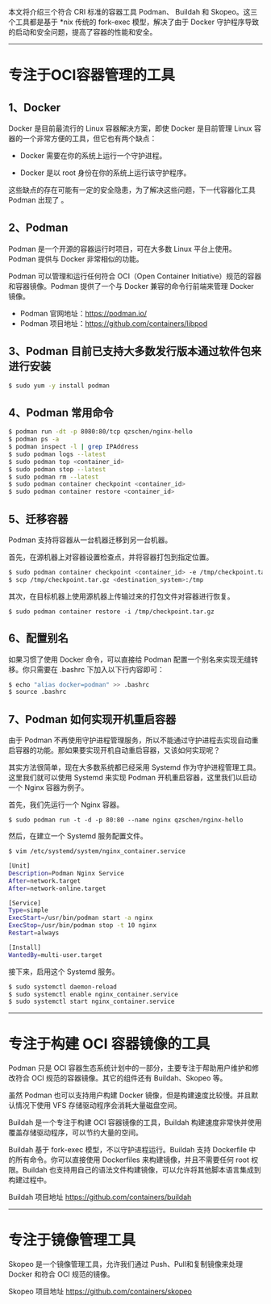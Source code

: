 本文将介绍三个符合 CRI 标准的容器工具 Podman、 Buildah 和 Skopeo。这三个工具都是基于 *nix 传统的 fork-exec 模型，解决了由于 Docker 守护程序导致的启动和安全问题，提高了容器的性能和安全。

---

# 专注于OCI容器管理的工具

## 1、Docker

Docker 是目前最流行的 Linux 容器解决方案，即使 Docker 是目前管理 Linux 容器的一个非常方便的工具，但它也有两个缺点：

- Docker 需要在你的系统上运行一个守护进程。

- Docker 是以 root 身份在你的系统上运行该守护程序。

这些缺点的存在可能有一定的安全隐患，为了解决这些问题，下一代容器化工具 Podman 出现了 。

## 2、Podman

Podman 是一个开源的容器运行时项目，可在大多数 Linux 平台上使用。Podman 提供与 Docker 非常相似的功能。

Podman 可以管理和运行任何符合 OCI（Open Container Initiative）规范的容器和容器镜像。Podman 提供了一个与 Docker 兼容的命令行前端来管理 Docker 镜像。

- Podman 官网地址：https://podman.io/
- Podman 项目地址：https://github.com/containers/libpod

## 3、Podman 目前已支持大多数发行版本通过软件包来进行安装

```bash
$ sudo yum -y install podman
```

## 4、Podman 常用命令

```bash
$ podman run -dt -p 8080:80/tcp qzschen/nginx-hello
$ podman ps -a
$ podman inspect -l | grep IPAddress
$ sudo podman logs --latest
$ sudo podman top <container_id>
$ sudo podman stop --latest
$ sudo podman rm --latest
$ sudo podman container checkpoint <container_id>
$ sudo podman container restore <container_id>
```

## 5、迁移容器

Podman 支持将容器从一台机器迁移到另一台机器。

首先，在源机器上对容器设置检查点，并将容器打包到指定位置。

```bash
$ sudo podman container checkpoint <container_id> -e /tmp/checkpoint.tar.gz
$ scp /tmp/checkpoint.tar.gz <destination_system>:/tmp
```

其次，在目标机器上使用源机器上传输过来的打包文件对容器进行恢复。

`$ sudo podman container restore -i /tmp/checkpoint.tar.gz`

## 6、配置别名

如果习惯了使用 Docker 命令，可以直接给 Podman 配置一个别名来实现无缝转移。你只需要在 .bashrc 下加入以下行内容即可：

```bash
$ echo "alias docker=podman" >> .bashrc
$ source .bashrc

```

## 7、Podman 如何实现开机重启容器

由于 Podman 不再使用守护进程管理服务，所以不能通过守护进程去实现自动重启容器的功能。那如果要实现开机自动重启容器，又该如何实现呢？

其实方法很简单，现在大多数系统都已经采用 Systemd 作为守护进程管理工具。这里我们就可以使用 Systemd 来实现 Podman 开机重启容器，这里我们以启动一个 Nginx 容器为例子。

首先，我们先运行一个 Nginx 容器。

`$ sudo podman run -t -d -p 80:80 --name nginx qzschen/nginx-hello`

然后，在建立一个 Systemd 服务配置文件。

```bash
$ vim /etc/systemd/system/nginx_container.service

[Unit]
Description=Podman Nginx Service
After=network.target
After=network-online.target

[Service]
Type=simple
ExecStart=/usr/bin/podman start -a nginx
ExecStop=/usr/bin/podman stop -t 10 nginx
Restart=always

[Install]
WantedBy=multi-user.target
```

接下来，启用这个 Systemd 服务。

```bash
$ sudo systemctl daemon-reload
$ sudo systemctl enable nginx_container.service
$ sudo systemctl start nginx_container.service
```

---

# 专注于构建 OCI 容器镜像的工具

Podman 只是 OCI 容器生态系统计划中的一部分，主要专注于帮助用户维护和修改符合 OCI 规范的容器镜像。其它的组件还有 Buildah、Skopeo 等。

虽然 Podman 也可以支持用户构建 Docker 镜像，但是构建速度比较慢。并且默认情况下使用 VFS 存储驱动程序会消耗大量磁盘空间。

Buildah 是一个专注于构建 OCI 容器镜像的工具，Buildah 构建速度非常快并使用覆盖存储驱动程序，可以节约大量的空间。

Buildah 基于 fork-exec 模型，不以守护进程运行。Buildah 支持 Dockerfile 中的所有命令。你可以直接使用 Dockerfiles 来构建镜像，并且不需要任何 root 权限。Buildah 也支持用自己的语法文件构建镜像，可以允许将其他脚本语言集成到构建过程中。

Buildah 项目地址 https://github.com/containers/buildah

---

# 专注于镜像管理工具

Skopeo 是一个镜像管理工具，允许我们通过 Push、Pull和复制镜像来处理 Docker 和符合 OCI 规范的镜像。

Skopeo 项目地址 https://github.com/containers/skopeo